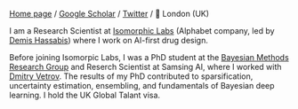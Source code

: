 [Home page](https://ashukha.com/) / [Google Scholar](https://scholar.google.com/citations?user=IU-kuP8AAAAJ&hl=en) / [Twitter](https://twitter.com/senya_ashuha) / 📍 London (UK)

I am a Research Scientist at [Isomorphic Labs](https://www.isomorphiclabs.com/) (Alphabet company, led by [Demis Hassabis](https://twitter.com/demishassabis))  where I work on AI-first drug design.

Before joining Isomorpic Labs, I was a PhD student at the [Bayesian Methods Research Group](https://bayesgroup.ru/) and Reserch Scientist at Samsing AI, where I worked with [Dmitry Vetrov](https://scholar.google.ca/citations?user=7HU0UoUAAAAJ&hl=en). The results of my PhD contributed to sparsification, uncertainty estimation, ensembling, and fundamentals of Bayesian deep learning. I hold the UK Global Talant visa.
